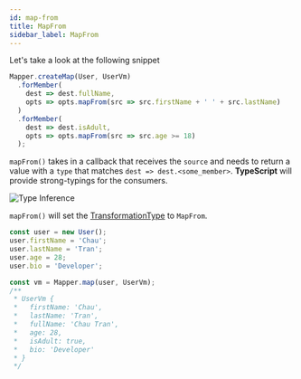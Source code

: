 ```yaml
---
id: map-from
title: MapFrom
sidebar_label: MapFrom
---
```


Let's take a look at the following snippet

```typescript
Mapper.createMap(User, UserVm)
  .forMember(
    dest => dest.fullName,
    opts => opts.mapFrom(src => src.firstName + ' ' + src.lastName)
  )
  .forMember(
    dest => dest.isAdult,
    opts => opts.mapFrom(src => src.age >= 18)
  );
```

`mapFrom()` takes in a callback that receives the `source` and needs to return a value with a `type` that matches `dest => dest.<some_member>`.
**TypeScript** will provide strong-typings for the consumers.

![Type Inference](https://p42.f3.n0.cdn.getcloudapp.com/items/WnuN17mb/Screen+Recording+2020-02-15+at+01.36+PM.gif?v=30cdc579dd34646b4e6c0b51129c2005)

`mapFrom()` will set the [TransformationType](../../../guides/basic-concept.md#mappingtransformation) to `MapFrom`.

```typescript
const user = new User();
user.firstName = 'Chau';
user.lastName = 'Tran';
user.age = 28;
user.bio = 'Developer';

const vm = Mapper.map(user, UserVm);
/**
 * UserVm {
 *   firstName: 'Chau',
 *   lastName: 'Tran',
 *   fullName: 'Chau Tran',
 *   age: 28,
 *   isAdult: true,
 *   bio: 'Developer'
 * }
 */
```
